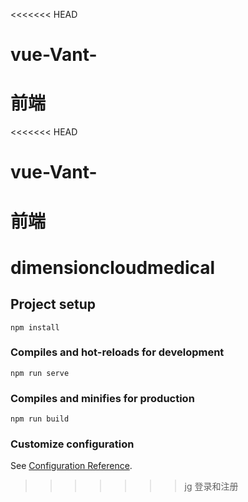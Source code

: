 <<<<<<< HEAD
# vue-Vant-
前端
=======
<<<<<<< HEAD
# vue-Vant-
前端
=======
# dimensioncloudmedical

## Project setup
```
npm install
```

### Compiles and hot-reloads for development
```
npm run serve
```

### Compiles and minifies for production
```
npm run build
```

### Customize configuration
See [Configuration Reference](https://cli.vuejs.org/config/).
>>>>>>> jg
>>>>>>> 登录和注册
